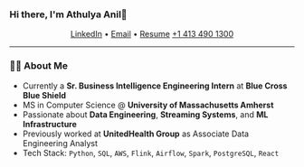 ### Hi there, I'm Athulya Anil👋

<p align="center">
  <a href="https://www.linkedin.com/in/athulya-anil">LinkedIn</a> •
  <a href="mailto:athulyaanil@umass.edu">Email</a> •
  <a href="https://athulya-anil.github.io/resume.pdf">Resume</a>
  <a href="tel:+14134901300">+1 413 490 1300</a>
</p>

---

### 👩‍💻 About Me

- Currently a **Sr. Business Intelligence Engineering Intern** at **Blue Cross Blue Shield**
- MS in Computer Science @ **University of Massachusetts Amherst**
- Passionate about **Data Engineering**, **Streaming Systems**, and **ML Infrastructure**
- Previously worked at **UnitedHealth Group** as Associate Data Engineering Analyst
- Tech Stack: `Python`, `SQL`, `AWS`, `Flink`, `Airflow`, `Spark`, `PostgreSQL`, `React`
